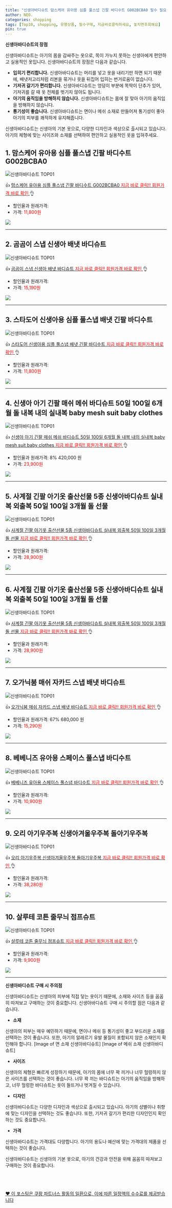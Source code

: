 ```yaml
---
title: "신생아바디슈트 맘스케어 유아용 심플 풀스냅 긴팔 바디수트 G002BCBA0 필수 필요 추천 제품 비교 최저 가격 비교 장점 구매 후기 구매평"
author: NEO.
categories: shopping
tags: [Top10, shopping, 유행상품, 필수구매, 지금바로클릭하세요, 놓치면후회해요]
pin: true
---
```

**신생아바디슈트의 장점**

신생아바디슈트는 아기의 몸을 감싸주는 옷으로, 목이 가누지 못하는 신생아에게 편안하고 실용적인 옷입니다. 신생아바디슈트의 장점은 다음과 같습니다.

* **입히기 편리합니다.** 신생아바디슈트는 머리를 넣고 옷을 내리기만 하면 되기 때문에, 배냇저고리처럼 리본을 묶거나 옷을 뒤집어 입히는 번거로움이 없습니다.
* **기저귀 갈기가 편리합니다.** 신생아바디슈트는 엉덩이 부분에 똑딱이 단추가 있어, 기저귀를 갈 때 옷 전체를 벗기지 않아도 됩니다.
* **아기의 움직임을 방해하지 않습니다.** 신생아바디슈트는 몸에 잘 맞아 아기의 움직임을 방해하지 않습니다.
* **통기성이 좋습니다.** 신생아바디슈트는 면이나 메쉬 소재로 만들어져 통기성이 좋아 아기의 피부를 쾌적하게 유지해줍니다.

신생아바디슈트는 신생아의 기본 옷으로, 다양한 디자인과 색상으로 출시되고 있습니다. 아기의 체형에 맞는 사이즈와 소재를 선택하여 편안하고 실용적인 옷을 입혀주세요.

   

## 1. 맘스케어 유아용 심플 풀스냅 긴팔 바디수트 G002BCBA0

![신생아바디슈트 TOP01](https://thumbnail7.coupangcdn.com/thumbnails/remote/490x490ex/image/retail/images/270544825097479-df47314e-3058-43b6-bc15-7cb869f8a1b5.jpg)


👍 [맘스케어 유아용 심플 풀스냅 긴팔 바디수트 G002BCBA0 <font color=red> 지금 바로 클릭!! 회원가격 바로 확인 </font> ](https://link.coupang.com/re/AFFSDP?lptag=AF3617701&subid=GithubCoopas&pageKey=73854937&traceid=V0-153&itemId=245405113&vendorItemId=3603428044) 👌 


- 할인율과 원래가격: 
- 가격: <span style='color:red'>11,800원</span>

[![](/discount_price.png)](https://link.coupang.com/re/AFFSDP?lptag=AF3617701&subid=GithubCoopas&pageKey=73854937&traceid=V0-153&itemId=245405113&vendorItemId=3603428044)

---


   

## 2. 곰곰이 스냅 신생아 배냇 바디슈트

![신생아바디슈트 TOP01](https://thumbnail8.coupangcdn.com/thumbnails/remote/490x490ex/image/rs_quotation_api/qcrvzxtq/06784753bb034f718ddd48509e16a0da.jpg)


👍 [곰곰이 스냅 신생아 배냇 바디슈트 <font color=red> 지금 바로 클릭!! 회원가격 바로 확인 </font> ](https://link.coupang.com/re/AFFSDP?lptag=AF3617701&subid=GithubCoopas&pageKey=6067150064&traceid=V0-153&itemId=11183956142&vendorItemId=78461827443) 👌 


- 할인율과 원래가격: 
- 가격: <span style='color:red'>15,190원</span>

[![](/discount_price.png)](https://link.coupang.com/re/AFFSDP?lptag=AF3617701&subid=GithubCoopas&pageKey=6067150064&traceid=V0-153&itemId=11183956142&vendorItemId=78461827443)

---


   

## 3. 스타도어 신생아용 심플 풀스냅 배냇 긴팔 바디수트

![신생아바디슈트 TOP01](https://thumbnail6.coupangcdn.com/thumbnails/remote/490x490ex/image/retail/images/10778552912609-0f0523cb-db5a-40f1-8c75-7fd1370d5cf8.jpg)


👍 [스타도어 신생아용 심플 풀스냅 배냇 긴팔 바디수트 <font color=red> 지금 바로 클릭!! 회원가격 바로 확인 </font> ](https://link.coupang.com/re/AFFSDP?lptag=AF3617701&subid=GithubCoopas&pageKey=166567676&traceid=V0-153&itemId=477123487&vendorItemId=4212783137) 👌 


- 할인율과 원래가격: 
- 가격: <span style='color:red'>11,800원</span>

[![](/discount_price.png)](https://link.coupang.com/re/AFFSDP?lptag=AF3617701&subid=GithubCoopas&pageKey=166567676&traceid=V0-153&itemId=477123487&vendorItemId=4212783137)

---


   

## 4. 신생아 아기 긴팔 매쉬 메쉬 바디슈트 50일 100일 6개월 돌 내복 내의 실내복 baby mesh suit baby clothes

![신생아바디슈트 TOP01](https://thumbnail8.coupangcdn.com/thumbnails/remote/490x490ex/image/vendor_inventory/33d4/6639cdc12f638204dccfed42759edfb3bc808c09031bccaacad349b6a14f.jpg)


👍 [신생아 아기 긴팔 매쉬 메쉬 바디슈트 50일 100일 6개월 돌 내복 내의 실내복 baby mesh suit baby clothes <font color=red> 지금 바로 클릭!! 회원가격 바로 확인 </font> ](https://link.coupang.com/re/AFFSDP?lptag=AF3617701&subid=GithubCoopas&pageKey=7693448806&traceid=V0-153&itemId=19629628353&vendorItemId=86736126009) 👌 


- 할인율과 원래가격: 8%  420,000   원
- 가격: <span style='color:red'>23,900원</span>

[![](/discount_price.png)](https://link.coupang.com/re/AFFSDP?lptag=AF3617701&subid=GithubCoopas&pageKey=7693448806&traceid=V0-153&itemId=19629628353&vendorItemId=86736126009)

---


   

## 5. 사계절 긴팔 아기옷 출산선물 5종 신생아바디슈트 실내복 외출복 50일 100일 3개월 돌 선물

![신생아바디슈트 TOP01](https://thumbnail6.coupangcdn.com/thumbnails/remote/490x490ex/image/vendor_inventory/3c10/a548b48283f18e50ec15ebb2f6ca24fad9dd104e80ea1aafcad2582788fd.jpg)


👍 [사계절 긴팔 아기옷 출산선물 5종 신생아바디슈트 실내복 외출복 50일 100일 3개월 돌 선물 <font color=red> 지금 바로 클릭!! 회원가격 바로 확인 </font> ](https://link.coupang.com/re/AFFSDP?lptag=AF3617701&subid=GithubCoopas&pageKey=6320743766&traceid=V0-153&itemId=13171821697&vendorItemId=80430480552) 👌 


- 할인율과 원래가격: 
- 가격: <span style='color:red'>28,900원</span>

[![](/discount_price.png)](https://link.coupang.com/re/AFFSDP?lptag=AF3617701&subid=GithubCoopas&pageKey=6320743766&traceid=V0-153&itemId=13171821697&vendorItemId=80430480552)

---


   

## 6. 사계절 긴팔 아기옷 출산선물 5종 신생아바디슈트 실내복 외출복 50일 100일 3개월 돌 선물

![신생아바디슈트 TOP01](https://thumbnail8.coupangcdn.com/thumbnails/remote/490x490ex/image/vendor_inventory/5495/096ce5a33c85cf60d109df908159a175d7cad0561012cbc8262a2f16d8f4.jpg)


👍 [사계절 긴팔 아기옷 출산선물 5종 신생아바디슈트 실내복 외출복 50일 100일 3개월 돌 선물 <font color=red> 지금 바로 클릭!! 회원가격 바로 확인 </font> ](https://link.coupang.com/re/AFFSDP?lptag=AF3617701&subid=GithubCoopas&pageKey=6320743766&traceid=V0-153&itemId=13171821694&vendorItemId=80430480541) 👌 


- 할인율과 원래가격: 
- 가격: <span style='color:red'>28,900원</span>

[![](/discount_price.png)](https://link.coupang.com/re/AFFSDP?lptag=AF3617701&subid=GithubCoopas&pageKey=6320743766&traceid=V0-153&itemId=13171821694&vendorItemId=80430480541)

---


   

## 7. 오가닉붐 매쉬 자카드 스냅 배냇 바디슈트

![신생아바디슈트 TOP01](https://thumbnail6.coupangcdn.com/thumbnails/remote/490x490ex/image/retail/images/2023/06/02/12/4/b4f9b7d6-911d-45af-bd12-01a0aca453a1.jpg)


👍 [오가닉붐 매쉬 자카드 스냅 배냇 바디슈트 <font color=red> 지금 바로 클릭!! 회원가격 바로 확인 </font> ](https://link.coupang.com/re/AFFSDP?lptag=AF3617701&subid=GithubCoopas&pageKey=7375067063&traceid=V0-153&itemId=19033666640&vendorItemId=86157869587) 👌 


- 할인율과 원래가격: 67%  680,000   원
- 가격: <span style='color:red'>15,290원</span>

[![](/discount_price.png)](https://link.coupang.com/re/AFFSDP?lptag=AF3617701&subid=GithubCoopas&pageKey=7375067063&traceid=V0-153&itemId=19033666640&vendorItemId=86157869587)

---


   

## 8. 베베니즈 유아용 스페이스 풀스냅 바디수트

![신생아바디슈트 TOP01](https://thumbnail6.coupangcdn.com/thumbnails/remote/490x490ex/image/rs_quotation_api/wocmfoug/2f59bf9986c648bc85d3975b4cc04bd1.jpeg)


👍 [베베니즈 유아용 스페이스 풀스냅 바디수트 <font color=red> 지금 바로 클릭!! 회원가격 바로 확인 </font> ](https://link.coupang.com/re/AFFSDP?lptag=AF3617701&subid=GithubCoopas&pageKey=6422436010&traceid=V0-153&itemId=13824109196&vendorItemId=81116205218) 👌 


- 할인율과 원래가격: 
- 가격: <span style='color:red'>10,900원</span>

[![](/discount_price.png)](https://link.coupang.com/re/AFFSDP?lptag=AF3617701&subid=GithubCoopas&pageKey=6422436010&traceid=V0-153&itemId=13824109196&vendorItemId=81116205218)

---


   

## 9. 오리 아기우주복 신생아겨울우주복 돌아기우주복

![신생아바디슈트 TOP01](https://thumbnail8.coupangcdn.com/thumbnails/remote/490x490ex/image/vendor_inventory/f6b0/19ce244688c3b5f3cb4d6f16de1f9159bf8981a2c26f0c51a096fcc59561.jpg)


👍 [오리 아기우주복 신생아겨울우주복 돌아기우주복 <font color=red> 지금 바로 클릭!! 회원가격 바로 확인 </font> ](https://link.coupang.com/re/AFFSDP?lptag=AF3617701&subid=GithubCoopas&pageKey=6893194775&traceid=V0-153&itemId=16554626896&vendorItemId=87426887521) 👌 


- 할인율과 원래가격: 
- 가격: <span style='color:red'>38,280원</span>

[![](/discount_price.png)](https://link.coupang.com/re/AFFSDP?lptag=AF3617701&subid=GithubCoopas&pageKey=6893194775&traceid=V0-153&itemId=16554626896&vendorItemId=87426887521)

---


   

## 10. 살루테 코튼 줄무늬 점프슈트

![신생아바디슈트 TOP01](https://thumbnail8.coupangcdn.com/thumbnails/remote/490x490ex/image/retail/images/2020/07/22/17/6/0db5c1a8-ca09-46fa-8adf-36289f98776e.jpg)


👍 [살루테 코튼 줄무늬 점프슈트 <font color=red> 지금 바로 클릭!! 회원가격 바로 확인 </font> ](https://link.coupang.com/re/AFFSDP?lptag=AF3617701&subid=GithubCoopas&pageKey=1858909211&traceid=V0-153&itemId=3159915703&vendorItemId=71147471303) 👌 


- 할인율과 원래가격: 
- 가격: <span style='color:red'>9,900원</span>

[![](/discount_price.png)](https://link.coupang.com/re/AFFSDP?lptag=AF3617701&subid=GithubCoopas&pageKey=1858909211&traceid=V0-153&itemId=3159915703&vendorItemId=71147471303)

---
**신생아바디슈트 구매 시 주의점**

신생아바디슈트는 신생아의 피부에 직접 닿는 옷이기 때문에, 소재와 사이즈 등을 꼼꼼히 따져보고 구매하는 것이 중요합니다. 신생아바디슈트 구매 시 주의할 점은 다음과 같습니다.

* **소재**

신생아의 피부는 매우 예민하기 때문에, 면이나 메쉬 등 통기성이 좋고 부드러운 소재를 선택하는 것이 좋습니다. 또한, 아기의 알레르기 유발 물질이 포함되지 않은 소재인지 확인해야 합니다.
[Image of 면 소재 신생아바디슈트]
[Image of 메쉬 소재 신생아바디슈트]

* **사이즈**

신생아의 체형은 빠르게 성장하기 때문에, 아기의 몸에 너무 꽉 끼거나 너무 헐렁하지 않은 사이즈를 선택하는 것이 좋습니다. 너무 꽉 끼는 바디슈트는 아기의 움직임을 방해하고, 너무 헐렁한 바디슈트는 옷이 들뜨거나 벗겨질 수 있습니다.

* **디자인**

신생아바디슈트는 다양한 디자인과 색상으로 출시되고 있습니다. 아기의 성별이나 취향에 맞는 디자인을 선택하는 것도 좋습니다. 또한, 기저귀 갈기가 편리한 디자인인지 확인하는 것도 중요합니다.

* **가격**

신생아바디슈트는 가격대도 다양합니다. 아기의 용도나 예산에 맞는 가격대의 제품을 선택하는 것이 좋습니다.

신생아바디슈트는 신생아의 기본 옷으로, 아기의 건강과 안전을 위해 꼼꼼히 따져보고 구매하는 것이 중요합니다.<br><br><br><br><br> [ ❤  이 포스팅은 쿠팡 파트너스 활동의 일환으로, 이에 따른 일정액의 수수료를 제공받습니다](https://link.coupang.com/a/bcEFyh)